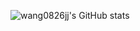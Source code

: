 ![wang0826jj's GitHub stats](https://github-readme-stats.vercel.app/api?username=wang0826jj&show_icons=true&theme=vue&hide=contribs,commits)
<!--
**wang0826jj/wang0826jj** is a ✨ _special_ ✨ repository because its `README.md` (this file) appears on your GitHub profile.

Here are some ideas to get you started:

- 🔭 I’m currently working on ...
- 🌱 I’m currently learning ...
- 👯 I’m looking to collaborate on ...
- 🤔 I’m looking for help with ...
- 💬 Ask me about ...
- 📫 How to reach me: ...
- 😄 Pronouns: ...
- ⚡ Fun fact: ...
-->
